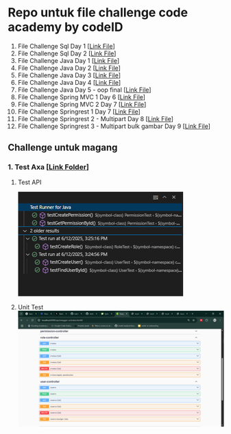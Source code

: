 # Repo untuk file challenge code academy by codeID

1.    File Challenge Sql Day 1 [[Link File](https://github.com/Haniff-Toha/challenge_codeID_MH/blob/main/challange-day01.sql)]
2.    File Challenge Sql Day 2 [[Link File](https://github.com/Haniff-Toha/challenge_codeID_MH/blob/main/challange-day02.sql)]
3.    File Challenge Java Day 1 [[Link File](https://github.com/Haniff-Toha/challenge_codeID_MH/blob/main/ChallengeJavaDay01_mHaniff.java)]
4.    File Challenge Java Day 2 [[Link File](https://github.com/Haniff-Toha/challenge_codeID_MH/blob/main/challengeJavaDay02_mHaniff.java)]
5.    File Challenge Java Day 3 [[Link File](https://github.com/Haniff-Toha/challenge_codeID_MH/tree/main/challengeOop_mHaniff)]
6.    File Challenge Java Day 4 [[Link File](https://github.com/Haniff-Toha/challenge_codeID_MH/tree/main/part6_challangeDay04)]
7.    File Challenge Java Day 5 - oop final [[Link File](https://github.com/Haniff-Toha/challenge_codeID_MH/tree/main/challangeOOPFinal_MH)]
8.    File Challenge Spring MVC 1 Day 6 [[Link File](https://github.com/Haniff-Toha/challenge_codeID_MH/tree/main/HR)]
9.    File Challenge Spring MVC 2 Day 7 [[Link File](https://github.com/Haniff-Toha/challenge_codeID_MH/tree/main/eshopper)]
10.   File Challenge Springrest 1 Day 7 [[Link File](https://github.com/Haniff-Toha/challenge_codeID_MH/tree/main/eshopay-backend)]
11.   File Challenge Springrest 2 - Multipart Day 8 [[Link File](https://github.com/Haniff-Toha/challenge_codeID_MH/tree/main/eshopay-backend-multipart)]
12.   File Challenge Springrest 3 - Multipart bulk gambar Day 9 [[Link File](https://github.com/Haniff-Toha/challenge_codeID_MH/tree/main/eshopay-backend-multipart-bulk-gambar)]

## Challenge untuk magang 
### 1. Test Axa [[Link Folder](https://github.com/Haniff-Toha/challenge_codeID_MH/tree/main/testAxa_hr)]
  1. Test API

     ![Test API AXA](assets/axa_test.png)

  2. Unit Test
     ![Unit test AXA](assets/image.png)
